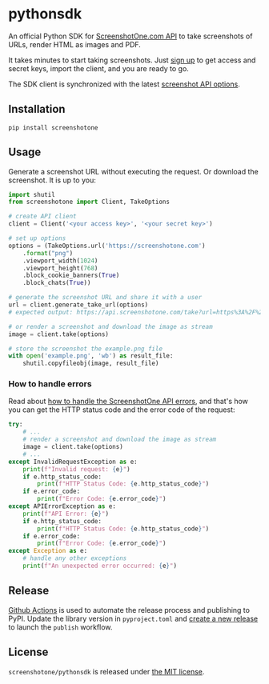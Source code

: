 # pythonsdk

An official Python SDK for [ScreenshotOne.com API](https://screenshotone.com) to take screenshots of URLs, render HTML as images and PDF.

It takes minutes to start taking screenshots. Just [sign up](https://screenshotone.com/) to get access and secret keys, import the client, and you are ready to go.

The SDK client is synchronized with the latest [screenshot API options](https://screenshotone.com/docs/options/).

## Installation

```shell
pip install screenshotone
```

## Usage

Generate a screenshot URL without executing the request. Or download the screenshot. It is up to you:

```python
import shutil
from screenshotone import Client, TakeOptions

# create API client
client = Client('<your access key>', '<your secret key>')

# set up options
options = (TakeOptions.url('https://screenshotone.com')
    .format("png")
    .viewport_width(1024)
    .viewport_height(768)
    .block_cookie_banners(True)
    .block_chats(True))

# generate the screenshot URL and share it with a user
url = client.generate_take_url(options)
# expected output: https://api.screenshotone.com/take?url=https%3A%2F%2Fscreenshotone.com&viewport_width=1024&viewport_height=768&block_cookie_banners=True&block_chats=True&access_key=<your access key>&signature=6afc9417a523788580fa01a9f668ea82c78a9d2b41441d2a696010bf2743170f

# or render a screenshot and download the image as stream
image = client.take(options)

# store the screenshot the example.png file
with open('example.png', 'wb') as result_file:
    shutil.copyfileobj(image, result_file)
```

### How to handle errors

Read about [how to handle the ScreenshotOne API errors](https://screenshotone.com/docs/guides/how-to-handle-api-errors/), and that's how you can get the HTTP status code and the error code of the request:

```python
try:
    # ...
    # render a screenshot and download the image as stream
    image = client.take(options)
    # ...
except InvalidRequestException as e:
    print(f"Invalid request: {e}")
    if e.http_status_code:
        print(f"HTTP Status Code: {e.http_status_code}")
    if e.error_code:
        print(f"Error Code: {e.error_code}")
except APIErrorException as e:
    print(f"API Error: {e}")
    if e.http_status_code:
        print(f"HTTP Status Code: {e.http_status_code}")
    if e.error_code:
        print(f"Error Code: {e.error_code}")
except Exception as e:
    # handle any other exceptions
    print(f"An unexpected error occurred: {e}")
```

## Release

[Github Actions](https://github.com/screenshotone/pythonsdk/blob/main/.github/workflows/pypi-release.yml) is used to automate the release process and publishing to PyPI. Update the library version in `pyproject.toml` and [create a new release](https://github.com/screenshotone/pythonsdk/releases/new) to launch the `publish` workflow.

## License

`screenshotone/pythonsdk` is released under [the MIT license](LICENSE).
